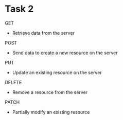 # Task 2

GET
- Retrieve data from the server

POST
- Send data to create a new resource on the server

PUT
- Update an existing resource on the server

DELETE
- Remove a resource from the server

PATCH
- Partially modify an existing resource
